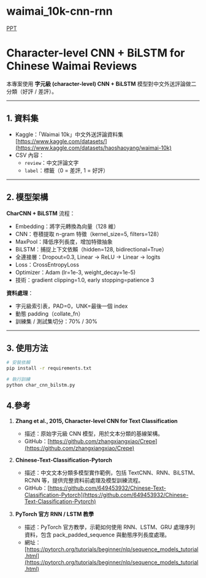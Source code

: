 # waimai_10k-cnn-rnn
[PPT](https://docs.google.com/presentation/d/1Oz3BQTuh-iVEZS2bIb4JVtBQyrDyal-aX_NWjsgQ3mo/edit?usp=sharing)
# Character-level CNN + BiLSTM for Chinese Waimai Reviews

本專案使用 **字元級 (character-level) CNN + BiLSTM** 模型對中文外送評論做二分類（好評 / 差評）。

---

## 1. 資料集

- Kaggle：「Waimai 10k」中文外送評論資料集  
  [https://www.kaggle.com/datasets/](https://www.kaggle.com/datasets/haoshaoyang/waimai-10k)  
- CSV 內容：
  - `review`：中文評論文字
  - `label`：標籤（0 = 差評, 1 = 好評）

---

## 2. 模型架構

**CharCNN + BiLSTM** 流程：


- Embedding：將字元轉換為向量（128 維）
- CNN：卷積提取 n-gram 特徵（kernel_size=5, filters=128）
- MaxPool：降低序列長度，增加特徵抽象
- BiLSTM：捕捉上下文依賴（hidden=128, bidirectional=True）
- 全連接層：Dropout=0.3, Linear → ReLU → Linear → logits
- Loss：CrossEntropyLoss
- Optimizer：Adam (lr=1e-3, weight_decay=1e-5)
- 技術：gradient clipping=1.0, early stopping=patience 3

**資料處理**：

- 字元級索引表，PAD=0，UNK=最後一個 index
- 動態 padding（collate_fn）
- 訓練集 / 測試集切分：70% / 30%

---

## 3. 使用方法

```bash
# 安裝依賴
pip install -r requirements.txt  

# 執行訓練
python char_cnn_bilstm.py
```
## 4.參考

1. **Zhang et al., 2015, Character-level CNN for Text Classification**  
   - 描述：原始字元級 CNN 模型，用於文本分類的基線架構。  
   - GitHub：[https://github.com/zhangxiangxiao/Crepe](https://github.com/zhangxiangxiao/Crepe)

2. **Chinese-Text-Classification-Pytorch**  
   - 描述：中文文本分類多模型實作範例，包括 TextCNN、RNN、BiLSTM、RCNN 等，提供完整資料前處理及模型訓練流程。  
   - GitHub：[https://github.com/649453932/Chinese-Text-Classification-Pytorch](https://github.com/649453932/Chinese-Text-Classification-Pytorch)

3. **PyTorch 官方 RNN / LSTM 教學**  
   - 描述：PyTorch 官方教學，示範如何使用 RNN、LSTM、GRU 處理序列資料，包含 pack_padded_sequence 與動態序列長度處理。  
   - 網址：[https://pytorch.org/tutorials/beginner/nlp/sequence_models_tutorial.html](https://pytorch.org/tutorials/beginner/nlp/sequence_models_tutorial.html)




